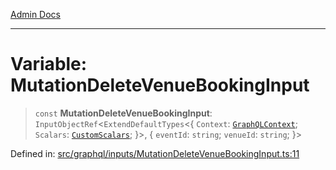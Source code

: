 [Admin Docs](/)

***

# Variable: MutationDeleteVenueBookingInput

> `const` **MutationDeleteVenueBookingInput**: `InputObjectRef`\<`ExtendDefaultTypes`\<\{ `Context`: [`GraphQLContext`](../../../context/type-aliases/GraphQLContext.md); `Scalars`: [`CustomScalars`](../../../scalars/type-aliases/CustomScalars.md); \}\>, \{ `eventId`: `string`; `venueId`: `string`; \}\>

Defined in: [src/graphql/inputs/MutationDeleteVenueBookingInput.ts:11](https://github.com/Sourya07/talawa-api/blob/aac5f782223414da32542752c1be099f0b872196/src/graphql/inputs/MutationDeleteVenueBookingInput.ts#L11)
